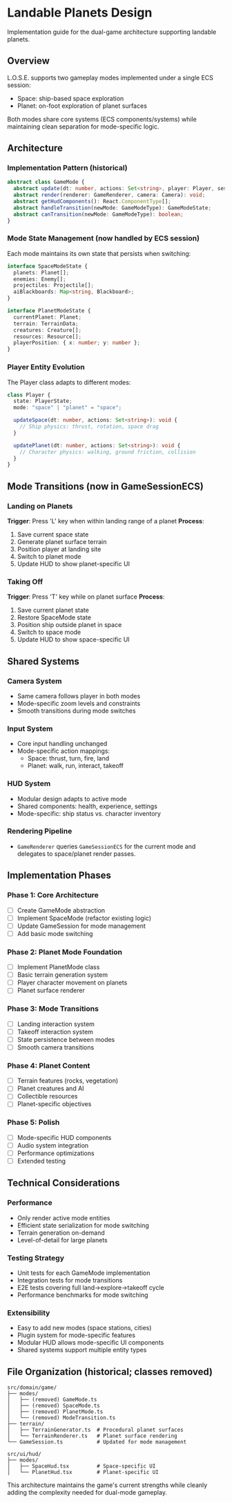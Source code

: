 # Landable Planets Design

Implementation guide for the dual-game architecture supporting landable planets.

## Overview

L.O.S.E. supports two gameplay modes implemented under a single ECS session:

- Space: ship-based space exploration
- Planet: on-foot exploration of planet surfaces

Both modes share core systems (ECS components/systems) while maintaining clean separation for mode-specific logic.

## Architecture

### Implementation Pattern (historical)

```typescript
abstract class GameMode {
  abstract update(dt: number, actions: Set<string>, player: Player, session: GameSession): void;
  abstract render(renderer: GameRenderer, camera: Camera): void;
  abstract getHudComponents(): React.ComponentType[];
  abstract handleTransition(newMode: GameModeType): GameModeState;
  abstract canTransition(newMode: GameModeType): boolean;
}
```

### Mode State Management (now handled by ECS session)

Each mode maintains its own state that persists when switching:

```typescript
interface SpaceModeState {
  planets: Planet[];
  enemies: Enemy[];
  projectiles: Projectile[];
  aiBlackboards: Map<string, Blackboard>;
}

interface PlanetModeState {
  currentPlanet: Planet;
  terrain: TerrainData;
  creatures: Creature[];
  resources: Resource[];
  playerPosition: { x: number; y: number };
}
```

### Player Entity Evolution

The Player class adapts to different modes:

```typescript
class Player {
  state: PlayerState;
  mode: "space" | "planet" = "space";

  updateSpace(dt: number, actions: Set<string>): void {
    // Ship physics: thrust, rotation, space drag
  }

  updatePlanet(dt: number, actions: Set<string>): void {
    // Character physics: walking, ground friction, collision
  }
}
```

## Mode Transitions (now in GameSessionECS)

### Landing on Planets

**Trigger**: Press 'L' key when within landing range of a planet
**Process**:

1. Save current space state
2. Generate planet surface terrain
3. Position player at landing site
4. Switch to planet mode
5. Update HUD to show planet-specific UI

### Taking Off

**Trigger**: Press 'T' key while on planet surface
**Process**:

1. Save current planet state
2. Restore SpaceMode state
3. Position ship outside planet in space
4. Switch to space mode
5. Update HUD to show space-specific UI

## Shared Systems

### Camera System

- Same camera follows player in both modes
- Mode-specific zoom levels and constraints
- Smooth transitions during mode switches

### Input System

- Core input handling unchanged
- Mode-specific action mappings:
  - Space: thrust, turn, fire, land
  - Planet: walk, run, interact, takeoff

### HUD System

- Modular design adapts to active mode
- Shared components: health, experience, settings
- Mode-specific: ship status vs. character inventory

### Rendering Pipeline

- `GameRenderer` queries `GameSessionECS` for the current mode and delegates to space/planet render passes.

## Implementation Phases

### Phase 1: Core Architecture

- [ ] Create GameMode abstraction
- [ ] Implement SpaceMode (refactor existing logic)
- [ ] Update GameSession for mode management
- [ ] Add basic mode switching

### Phase 2: Planet Mode Foundation

- [ ] Implement PlanetMode class
- [ ] Basic terrain generation system
- [ ] Player character movement on planets
- [ ] Planet surface renderer

### Phase 3: Mode Transitions

- [ ] Landing interaction system
- [ ] Takeoff interaction system
- [ ] State persistence between modes
- [ ] Smooth camera transitions

### Phase 4: Planet Content

- [ ] Terrain features (rocks, vegetation)
- [ ] Planet creatures and AI
- [ ] Collectible resources
- [ ] Planet-specific objectives

### Phase 5: Polish

- [ ] Mode-specific HUD components
- [ ] Audio system integration
- [ ] Performance optimizations
- [ ] Extended testing

## Technical Considerations

### Performance

- Only render active mode entities
- Efficient state serialization for mode switching
- Terrain generation on-demand
- Level-of-detail for large planets

### Testing Strategy

- Unit tests for each GameMode implementation
- Integration tests for mode transitions
- E2E tests covering full land→explore→takeoff cycle
- Performance benchmarks for mode switching

### Extensibility

- Easy to add new modes (space stations, cities)
- Plugin system for mode-specific features
- Modular HUD allows mode-specific UI components
- Shared systems support multiple entity types

## File Organization (historical; classes removed)

```
src/domain/game/
├── modes/
│   ├── (removed) GameMode.ts
│   ├── (removed) SpaceMode.ts
│   ├── (removed) PlanetMode.ts
│   └── (removed) ModeTransition.ts
├── terrain/
│   ├── TerrainGenerator.ts  # Procedural planet surfaces
│   └── TerrainRenderer.ts   # Planet surface rendering
└── GameSession.ts           # Updated for mode management

src/ui/hud/
├── modes/
│   ├── SpaceHud.tsx         # Space-specific UI
│   └── PlanetHud.tsx        # Planet-specific UI
```

This architecture maintains the game's current strengths while cleanly adding the complexity needed for dual-mode gameplay.
